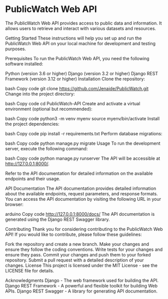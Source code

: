 # PublicWatch Web API
The PublicWatch Web API provides access to public data and information. It allows users to retrieve and interact with various datasets and resources.

Getting Started
These instructions will help you set up and run the PublicWatch Web API on your local machine for development and testing purposes.

Prerequisites
To run the PublicWatch Web API, you need the following software installed:

Python (version 3.6 or higher)
Django (version 3.2 or higher)
Django REST Framework (version 3.12 or higher)
Installation
Clone the repository:

bash
Copy code
git clone https://github.com/Jenaide/PublicWatch.git
Change into the project directory:

bash
Copy code
cd PublicWatch-API
Create and activate a virtual environment (optional but recommended):

bash
Copy code
python3 -m venv myenv
source myenv/bin/activate
Install the project dependencies:

bash
Copy code
pip install -r requirements.txt
Perform database migrations:

bash
Copy code
python manage.py migrate
Usage
To run the development server, execute the following command:

bash
Copy code
python manage.py runserver
The API will be accessible at http://127.0.0.1:8000/.

Refer to the API documentation for detailed information on the available endpoints and their usage.

API Documentation
The API documentation provides detailed information about the available endpoints, request parameters, and response formats. You can access the API documentation by visiting the following URL in your browser:

arduino
Copy code
http://127.0.0.1:8000/docs/
The API documentation is generated using the Django REST Swagger library.

Contributing
Thank you for considering contributing to the PublicWatch Web API! If you would like to contribute, please follow these guidelines:

Fork the repository and create a new branch.
Make your changes and ensure they follow the coding conventions.
Write tests for your changes and ensure they pass.
Commit your changes and push them to your forked repository.
Submit a pull request with a detailed description of your changes.
License
This project is licensed under the MIT License - see the LICENSE file for details.

Acknowledgments
Django - The web framework used for building the API.
Django REST Framework - A powerful and flexible toolkit for building Web APIs.
Django REST Swagger - A library for generating API documentation.
